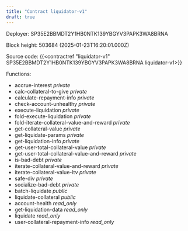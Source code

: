 ```yaml
---
title: "Contract liquidator-v1"
draft: true
---
```

Deployer: SP35E2BBMDT2Y1HB0NTK139YBGYV3PAPK3WA8BRNA


 



Block height: 503684 (2025-01-23T16:20:01.000Z)

Source code: {{<contractref "liquidator-v1" SP35E2BBMDT2Y1HB0NTK139YBGYV3PAPK3WA8BRNA liquidator-v1>}}

Functions:

* accrue-interest _private_
* calc-collateral-to-give _private_
* calculate-repayment-info _private_
* check-account-unhealthy _private_
* execute-liquidation _private_
* fold-execute-liquidation _private_
* fold-iterate-collateral-value-and-reward _private_
* get-collateral-value _private_
* get-liquidate-params _private_
* get-liquidation-info _private_
* get-user-total-collateral-value _private_
* get-user-total-collateral-value-and-reward _private_
* is-bad-debt _private_
* iterate-collateral-value-and-reward _private_
* iterate-collateral-value-ltv _private_
* safe-div _private_
* socialize-bad-debt _private_
* batch-liquidate _public_
* liquidate-collateral _public_
* account-health _read_only_
* get-liquidation-data _read_only_
* liquidate _read_only_
* user-collateral-repayment-info _read_only_
